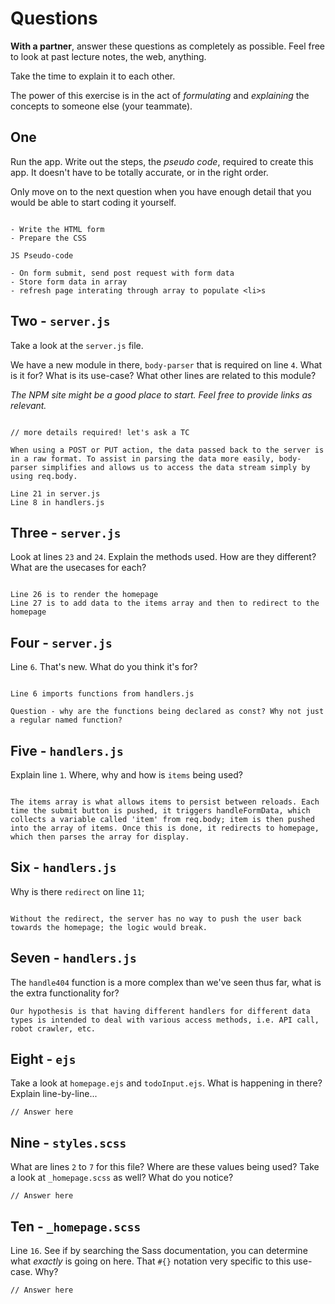 # Questions

**With a partner**, answer these questions as completely as possible. Feel free to look at past lecture notes, the web, anything. 

Take the time to explain it to each other. 

The power of this exercise is in the act of _formulating_ and _explaining_ the concepts to someone else (your teammate).

## One

Run the app. Write out the steps, the _pseudo code_, required to create this app. It doesn't have to be totally accurate, or in the right order.

Only move on to the next question when you have enough detail that you would be able to start coding it yourself.

```

- Write the HTML form
- Prepare the CSS

JS Pseudo-code

- On form submit, send post request with form data
- Store form data in array
- refresh page interating through array to populate <li>s

```

## Two - `server.js`

Take a look at the `server.js` file.

We have a new module in there, `body-parser` that is required on line `4`. What is it for? What is its use-case? What other lines are related to this module?

_The NPM site might be a good place to start. Feel free to provide links as relevant._

```

// more details required! let's ask a TC

When using a POST or PUT action, the data passed back to the server is in a raw format. To assist in parsing the data more easily, body-parser simplifies and allows us to access the data stream simply by using req.body.

Line 21 in server.js
Line 8 in handlers.js

```

## Three - `server.js`

Look at lines `23` and `24`. Explain the methods used. How are they different? What are the usecases for each?

```

Line 26 is to render the homepage
Line 27 is to add data to the items array and then to redirect to the homepage

```

## Four - `server.js`

Line `6`. That's new. What do you think it's for?

```

Line 6 imports functions from handlers.js

Question - why are the functions being declared as const? Why not just a regular named function?

```

## Five - `handlers.js`

Explain line `1`. Where, why and how is `items` being used?

```

The items array is what allows items to persist between reloads. Each time the submit button is pushed, it triggers handleFormData, which collects a variable called 'item' from req.body; item is then pushed into the array of items. Once this is done, it redirects to homepage, which then parses the array for display.

```

## Six - `handlers.js`

Why is there `redirect` on line `11`;

```

Without the redirect, the server has no way to push the user back towards the homepage; the logic would break.

``` 

## Seven - `handlers.js`

The `handle404` function is a more complex than we've seen thus far, what is the extra functionality for?

```
Our hypothesis is that having different handlers for different data types is intended to deal with various access methods, i.e. API call, robot crawler, etc.

```

## Eight - `ejs`

Take a look at `homepage.ejs` and `todoInput.ejs`. What is happening in there? Explain line-by-line...

```
// Answer here

```

## Nine - `styles.scss`

What are lines `2` to `7` for this file? Where are these values being used? Take a look at `_homepage.scss` as well? What do you notice?

```
// Answer here

```

## Ten - `_homepage.scss`

Line `16`. See if by searching the Sass documentation, you can determine what _exactly_ is going on here. That `#{}` notation very specific to this use-case. Why?

```
// Answer here

```







